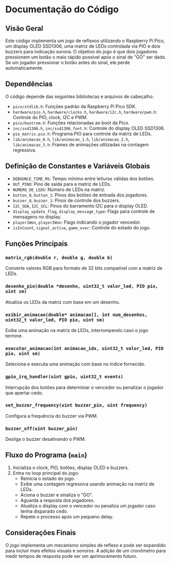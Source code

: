 # Documentação do Código

## Visão Geral
Este código implementa um jogo de reflexos utilizando o Raspberry Pi Pico, um display OLED SSD1306, uma matriz de LEDs controlada via PIO e dois buzzers para indicação sonora. O objetivo do jogo é que dois jogadores pressionem um botão o mais rápido possível após o sinal de "GO" ser dado. Se um jogador pressionar o botão antes do sinal, ele perde automaticamente.

## Dependências
O código depende das seguintes bibliotecas e arquivos de cabeçalho:
- `pico/stdlib.h`: Funções padrão da Raspberry Pi Pico SDK.
- `hardware/pio.h`, `hardware/clocks.h`, `hardware/i2c.h`, `hardware/pwm.h`: Controle do PIO, clock, I2C e PWM.
- `pico/bootrom.h`: Funções relacionadas ao boot da Pico.
- `inc/ssd1306.h`, `inc/ssd1306_font.h`: Controle do display OLED SSD1306.
- `pio_matrix.pio.h`: Programa PIO para controle da matriz de LEDs.
- `lib/animacao_0.h`, `lib/animacao_1.h`, `lib/animacao_2.h`, `lib/animacao_3.h`: Frames de animações utilizadas na contagem regressiva.

## Definição de Constantes e Variáveis Globais
- `DEBOUNCE_TIME_MS`: Tempo mínimo entre leituras válidas dos botões.
- `OUT_PINO`: Pino de saída para a matriz de LEDs.
- `NUMERO_DE_LEDS`: Número de LEDs na matriz.
- `button_0`, `button_1`: Pinos dos botões de entrada dos jogadores.
- `buzzer_0`, `buzzer_1`: Pinos de controle dos buzzers.
- `I2C_SDA`, `I2C_SCL`: Pinos do barramento I2C para o display OLED.
- `display_update_flag`, `display_message_type`: Flags para controle de mensagens no display.
- `player1Won`, `player2Won`: Flags indicando o jogador vencedor.
- `isInCount`, `signal_active`, `game_over`: Controle do estado do jogo.

## Funções Principais
### `matrix_rgb(double r, double g, double b)`
Converte valores RGB para formato de 32 bits compatível com a matriz de LEDs.

### `desenho_pio(double *desenho, uint32_t valor_led, PIO pio, uint sm)`
Atualiza os LEDs da matriz com base em um desenho.

### `exibir_animacao(double* animacao[], int num_desenhos, uint32_t valor_led, PIO pio, uint sm)`
Exibe uma animação na matriz de LEDs, interrompendo caso o jogo termine.

### `executar_animacao(int animacao_idx, uint32_t valor_led, PIO pio, uint sm)`
Seleciona e executa uma animação com base no índice fornecido.

### `gpio_irq_handler(uint gpio, uint32_t events)`
Interrupção dos botões para determinar o vencedor ou penalizar o jogador que apertar cedo.

### `set_buzzer_frequency(uint buzzer_pin, uint frequency)`
Configura a frequência do buzzer via PWM.

### `buzzer_off(uint buzzer_pin)`
Desliga o buzzer desativando o PWM.

## Fluxo do Programa (`main`)
1. Inicializa o clock, PIO, botões, display OLED e buzzers.
2. Entra no loop principal do jogo:
   - Reinicia o estado do jogo.
   - Exibe uma contagem regressiva usando animação na matriz de LEDs.
   - Aciona o buzzer e sinaliza o "GO".
   - Aguarda a resposta dos jogadores.
   - Atualiza o display com o vencedor ou penaliza um jogador caso tenha disparado cedo.
   - Repete o processo após um pequeno delay.

## Considerações Finais
O jogo implementa um mecanismo simples de reflexo e pode ser expandido para incluir mais efeitos visuais e sonoros. A adição de um cronômetro para medir tempos de resposta pode ser um aprimoramento futuro.

